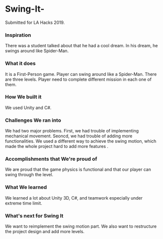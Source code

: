 # Swing-It-
Submitted for LA Hacks 2019.

### Inspiration
There was a student talked about that he had a cool dream. In his dream, he swings around like Spider-Man.

### What it does
It is a First-Person game. Player can swing around like a Spider-Man. There are three levels. Player need to complete different mission in each one of them.

### How We built it
We used Unity and C#.

### Challenges We ran into
We had two major problems. First, we had trouble of implementing mechanical movement. Seoncd, we had trouble of adding more functionalities. We used a different way to achieve the swing motion, which made the whole project hard to add more features .  

### Accomplishments that We're proud of
We are proud that the game physics is functional and that our player can swing through the level.

### What We learned
We learned a lot about Unity 3D, C#, and teamwork especially under extreme time limit.

### What's next for Swing It
We want to reimplement the swing motion part. We also want to restructure the project design and add more levels. 

